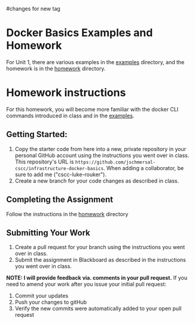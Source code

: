 #changes for new tag
# Docker Basics Examples and Homework

For Unit 1, there are various examples in the [examples](examples/) directory, and the homework is in the [homework](homework/) directory.

# Homework instructions
For this homework, you will become more familiar with the docker CLI commands introduced in class and in the [examples](examples/).

## Getting Started:

1. Copy the starter code from here into a new, private repository in your personal GitHub account using the instructions you went over in class.  This repository's URL is `https://github.com/jschmersal-cscc/infrastructure-docker-basics`.  When adding a collaborator, be sure to add me ("cscc-luke-rouker").
2. Create a new branch for your code changes as described in class.




## Completing the Assignment

Follow the instructions in the [homework](homework/) directory

## Submitting Your Work

1. Create a pull request for your branch using the instructions you went over in class.
1. Submit the assignment in Blackboard as described in the instructions you went over in class.

__NOTE: I will provide feedback via. comments in your pull request.__
If you need to amend your work after you issue your initial pull request:

1. Commit your updates
1. Push your changes to gitHub
1. Verify the new commits were automatically added to your open pull request


